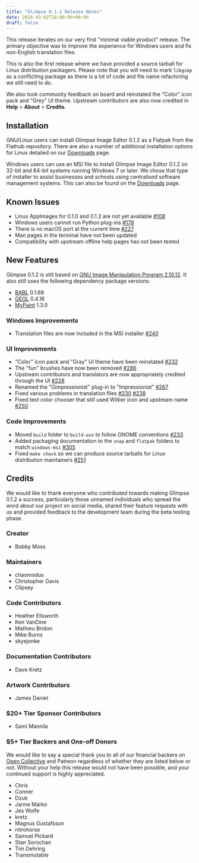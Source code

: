 ```yaml
---
title: "Glimpse 0.1.2 Release Notes"
date: 2020-03-02T18:00:00+00:00
draft: false
---
```

This release iterates on our very first "minimal viable product" release. The primary objective was to improve the experience for Windows users and fix non-English translation files.

This is also the first release where we have provided a source tarball for Linux distribution packagers. Please note that you will need to mark `libgimp` as a conflicting package as there is a lot of code and file name refactoring we still need to do.

We also took community feedback on board and reinstated the "Color" icon pack and "Grey" UI theme. Upstream contributors are also now credited in **Help** > **About** > **Credits**.

## Installation
GNU/Linux users can install Glimpse Image Editor 0.1.2 as a Flatpak from the Flathub repository. There are also a number of additional installation options for Linux detailed on our [Downloads](/downloads/) page.

Windows users can use an MSI file to install Glimpse Image Editor 0.1.2 on 32-bit and 64-bit systems running Windows 7 or later. We chose that type of installer to assist businesses and schools using centralised software management systems. This can also be found on the [Downloads](/downloads/) page.

## Known Issues
* Linux AppImages for 0.1.0 and 0.1.2 are not yet available [#108](https://github.com/glimpse-editor/Glimpse/issues/108)
* Windows users cannot run Python plug-ins [#178](https://github.com/glimpse-editor/Glimpse/issues/178)
* There is no macOS port at the current time [#227](https://github.com/glimpse-editor/Glimpse/issues/227)
* Man pages in the terminal have not been updated
* Compatibility with upstream offline help pages has not been tested

## New Features
Glimpse 0.1.2 is still based on [GNU Image Manipulation Program 2.10.12](https://www.gimp.org/news/2019/06/12/gimp-2-10-12-released/). It also still uses the following dependency package versions:

* [BABL](http://www.gegl.org/babl/) 0.1.68
* [GEGL](http://www.gegl.org/) 0.4.16
* [MyPaint](http://mypaint.org/) 1.3.0

### Windows Improvements
* Translation files are now included in the MSI installer [#240](https://github.com/glimpse-editor/Glimpse/issues/240)

### UI Improvements
* "Color" icon pack and "Gray" UI theme have been reinstated [#232](https://github.com/glimpse-editor/Glimpse/issues/232)
* The "fun" brushes have now been removed [#286](https://github.com/glimpse-editor/Glimpse/issues/286)
* Upstream contributors and translators are now appropriately credited through the UI [#228](https://github.com/glimpse-editor/Glimpse/issues/228)
* Renamed the "Gimpressionist" plug-in to "Impressionist" [#267](https://github.com/glimpse-editor/Glimpse/issues/267)
* Fixed various problems in translation files [#230](https://github.com/glimpse-editor/Glimpse/issues/230) [#238](https://github.com/glimpse-editor/Glimpse/issues/238)
* Fixed text color chooser that still used Wilber icon and upstream name [#250](https://github.com/glimpse-editor/Glimpse/issues/250)

### Code Improvements
* Moved `build` folder to `build-aux` to follow GNOME conventions [#233](https://github.com/glimpse-editor/Glimpse/issues/233)
* Added packaging documentation to the `snap` and `flatpak` folders to match `windows-msi` [#305](https://github.com/glimpse-editor/Glimpse/pull/305)
* Fixed `make check` so we can produce source tarballs for Linux distribution maintainers [#251](https://github.com/glimpse-editor/Glimpse/pull/251)

## Credits
We would like to thank everyone who contributed towards making Glimpse 0.1.2 a success, particularly those unnamed individuals who spread the word about our project on social media, shared their feature requests with us and provided feedback to the development team during the beta testing phase.

### Creator
* Bobby Moss

### Maintainers
* chaomodus
* Christopher Davis
* Clipsey

### Code Contributors
* Heather Ellsworth
* Ken VanDine
* Mathieu Bridon
* Mike Burns
* skyejonke

### Documentation Contributors
* Dave Kretz

### Artwork Contributors
* James Daniel

### $20+ Tier Sponsor Contributors
* Sami Mannila

### $5+ Tier Backers and One-off Donors
We would like to say a special thank you to all of our financial backers on [Open Collective](https://opencollective.com/glimpse) and Patreon regardless of whether they are listed below or not. Without your help this release would not have been possible, and your continued support is highly appreciated.

* Chris 
* Conner
* Dzuk
* Janne Marko
* Jes Wolfe
* kretz
* Magnus Gustafsson
* nitrohorse
* Samuel Pickard
* Stan Sorochan
* Tim Dehring
* Transmutable

